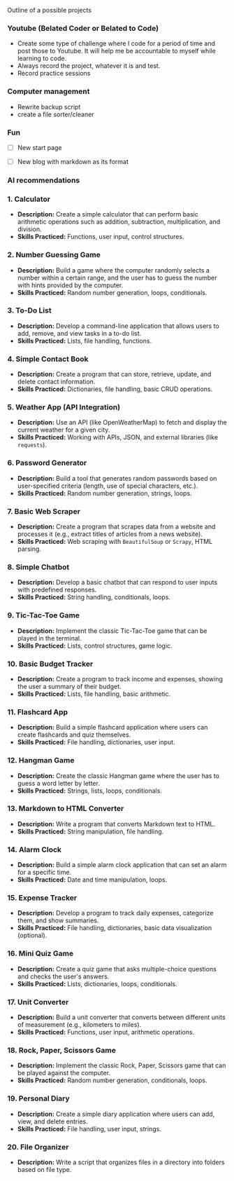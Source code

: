 Outline of a possible projects 

### Youtube (Belated Coder or Belated to Code)
* Create some type of challenge where I code for a period of time and post those to Youtube. It will help me be accountable to myself while learning to code. 
* Always record the project, whatever it is and test.
* Record practice sessions


### Computer management
* Rewrite backup script
* create a file sorter/cleaner


### Fun
- [ ] New start page
- [ ] New blog with markdown as its format


### AI recommendations

### 1. **Calculator**

- **Description:** Create a simple calculator that can perform basic arithmetic operations such as addition, subtraction, multiplication, and division.
- **Skills Practiced:** Functions, user input, control structures.

### 2. **Number Guessing Game**

- **Description:** Build a game where the computer randomly selects a number within a certain range, and the user has to guess the number with hints provided by the computer.
- **Skills Practiced:** Random number generation, loops, conditionals.

### 3. **To-Do List**

- **Description:** Develop a command-line application that allows users to add, remove, and view tasks in a to-do list.
- **Skills Practiced:** Lists, file handling, functions.

### 4. **Simple Contact Book**

- **Description:** Create a program that can store, retrieve, update, and delete contact information.
- **Skills Practiced:** Dictionaries, file handling, basic CRUD operations.

### 5. **Weather App (API Integration)**

- **Description:** Use an API (like OpenWeatherMap) to fetch and display the current weather for a given city.
- **Skills Practiced:** Working with APIs, JSON, and external libraries (like `requests`).

### 6. **Password Generator**

- **Description:** Build a tool that generates random passwords based on user-specified criteria (length, use of special characters, etc.).
- **Skills Practiced:** Random number generation, strings, loops.

### 7. **Basic Web Scraper**

- **Description:** Create a program that scrapes data from a website and processes it (e.g., extract titles of articles from a news website).
- **Skills Practiced:** Web scraping with `BeautifulSoup` or `Scrapy`, HTML parsing.

### 8. **Simple Chatbot**

- **Description:** Develop a basic chatbot that can respond to user inputs with predefined responses.
- **Skills Practiced:** String handling, conditionals, loops.

### 9. **Tic-Tac-Toe Game**

- **Description:** Implement the classic Tic-Tac-Toe game that can be played in the terminal.
- **Skills Practiced:** Lists, control structures, game logic.

### 10. **Basic Budget Tracker**

- **Description:** Create a program to track income and expenses, showing the user a summary of their budget.
- **Skills Practiced:** Lists, file handling, basic arithmetic.

### 11. **Flashcard App**

- **Description:** Build a simple flashcard application where users can create flashcards and quiz themselves.
- **Skills Practiced:** File handling, dictionaries, user input.

### 12. **Hangman Game**

- **Description:** Create the classic Hangman game where the user has to guess a word letter by letter.
- **Skills Practiced:** Strings, lists, loops, conditionals.

### 13. **Markdown to HTML Converter**

- **Description:** Write a program that converts Markdown text to HTML.
- **Skills Practiced:** String manipulation, file handling.

### 14. **Alarm Clock**

- **Description:** Build a simple alarm clock application that can set an alarm for a specific time.
- **Skills Practiced:** Date and time manipulation, loops.

### 15. **Expense Tracker**

- **Description:** Develop a program to track daily expenses, categorize them, and show summaries.
- **Skills Practiced:** File handling, dictionaries, basic data visualization (optional).

### 16. **Mini Quiz Game**

- **Description:** Create a quiz game that asks multiple-choice questions and checks the user's answers.
- **Skills Practiced:** Lists, dictionaries, loops, conditionals.

### 17. **Unit Converter**

- **Description:** Build a unit converter that converts between different units of measurement (e.g., kilometers to miles).
- **Skills Practiced:** Functions, user input, arithmetic operations.

### 18. **Rock, Paper, Scissors Game**

- **Description:** Implement the classic Rock, Paper, Scissors game that can be played against the computer.
- **Skills Practiced:** Random number generation, conditionals, loops.

### 19. **Personal Diary**

- **Description:** Create a simple diary application where users can add, view, and delete entries.
- **Skills Practiced:** File handling, user input, strings.

### 20. **File Organizer**

- **Description:** Write a script that organizes files in a directory into folders based on file type.